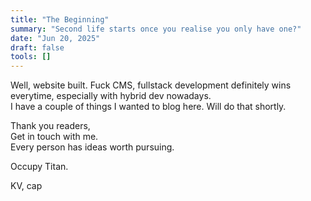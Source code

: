 ```yaml
---
title: "The Beginning"
summary: "Second life starts once you realise you only have one?"
date: "Jun 20, 2025"
draft: false
tools: []
---
```


Well, website built. Fuck CMS, fullstack development definitely wins everytime, especially with hybrid dev nowadays.  
I have a couple of things I wanted to blog here. Will do that shortly.

Thank you readers,  
Get in touch with me.  
Every person has ideas worth pursuing.  

Occupy Titan.


KV, cap
